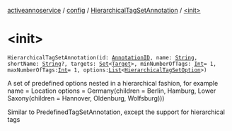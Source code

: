 [activeannoservice](../../index.md) / [config](../index.md) / [HierarchicalTagSetAnnotation](index.md) / [&lt;init&gt;](./-init-.md)

# &lt;init&gt;

`HierarchicalTagSetAnnotation(id: `[`AnnotationID`](../-annotation-i-d.md)`, name: `[`String`](https://kotlinlang.org/api/latest/jvm/stdlib/kotlin/-string/index.html)`, shortName: `[`String`](https://kotlinlang.org/api/latest/jvm/stdlib/kotlin/-string/index.html)`?, targets: `[`Set`](https://kotlinlang.org/api/latest/jvm/stdlib/kotlin.collections/-set/index.html)`<`[`Target`](../-target.md)`>, minNumberOfTags: `[`Int`](https://kotlinlang.org/api/latest/jvm/stdlib/kotlin/-int/index.html)` = 1, maxNumberOfTags: `[`Int`](https://kotlinlang.org/api/latest/jvm/stdlib/kotlin/-int/index.html)` = 1, options: `[`List`](https://kotlinlang.org/api/latest/jvm/stdlib/kotlin.collections/-list/index.html)`<`[`HierarchicalTagSetOption`](../-hierarchical-tag-set-option/index.md)`>)`

A set of predefined options nested in a hierarchical fashion, for example
    name = Location
    options = Germany(children = Berlin, Hamburg, Lower Saxony(children = Hannover, Oldenburg, Wolfsburg)))

Similar to PredefinedTagSetAnnotation, except the support for hierarchical tags

